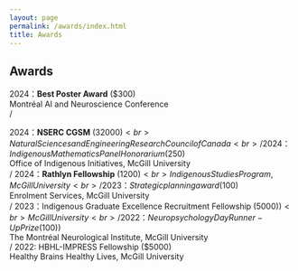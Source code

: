 ```yaml
---
layout: page
permalink: /awards/index.html
title: Awards
---
```


## Awards

2024：**Best Poster Award** ($300)<br>Montréal AI and Neuroscience Conference<br>/

2024：**NSERC CGSM** ($32000)<br>Natural Sciences and Engineering Research Council of Canada<br>/
2024：Indigenous Mathematics Panel Honorarium ($250)<br>Office of Indigenous Initiatives, McGill University<br>/
2024：**Rathlyn Fellowship** ($1200)<br>Indigenous Studies Program, McGill University<br>/
2023：Strategic planning award ($100)<br>Enrolment Services, McGill University<br>/
2023：Indigenous Graduate Excellence Recruitment Fellowship	($5000))<br> McGill University<br>/
2022：Neuropsychology Day Runner-Up Prize ($100))<br> The Montréal Neurological Institute, McGill University<br>/
2022: HBHL-IMPRESS Fellowship ($5000)<br>Healthy Brains Healthy Lives, McGill University<br>

<br>
